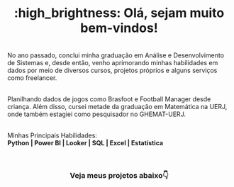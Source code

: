 <!-- Intro -->
 
<h1 align="center"> :high_brightness: Olá, sejam muito bem-vindos! </h1>
<br>
No ano passado, conclui minha graduação em Análise e Desenvolvimento de Sistemas e, desde então, venho aprimorando minhas habilidades em dados por meio de diversos cursos, projetos próprios e alguns serviços como freelancer.   <br><br>

Planilhando dados de jogos como Brasfoot e Football Manager desde criança. Além disso, cursei metade da graduação em Matemática na UERJ, onde também estagiei como pesquisador no GHEMAT-UERJ. 
 <br><br>


<p>Minhas Principais Habilidades:<br><b> Python | Power BI | Looker | SQL | Excel | Estatística</b></p>

<br>
<h3 align="center"><b>Veja meus projetos abaixo👇</b></h3>
  

